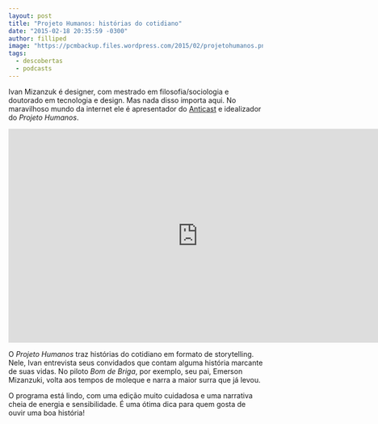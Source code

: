 ```yaml
---
layout: post
title: "Projeto Humanos: histórias do cotidiano"
date: "2015-02-18 20:35:59 -0300"
author: filliped
image: "https://pcmbackup.files.wordpress.com/2015/02/projetohumanos.png"
tags:
  - descobertas
  - podcasts
---
```

Ivan Mizanzuk é designer, com mestrado em filosofia/sociologia e doutorado em tecnologia e design. Mas nada disso importa aqui. No maravilhoso mundo da internet ele é apresentador do [Anticast](http://www.brainstorm9.com.br/anticast/) e idealizador do _Projeto Humanos_.

<iframe width="749" height="423" src="https://www.youtube.com/embed/d8av_WBpLjo" frameborder="0" allow="autoplay; encrypted-media" allowfullscreen></iframe>

O _Projeto Humanos_ traz histórias do cotidiano em formato de storytelling. Nele, Ivan entrevista seus convidados que contam alguma história marcante de suas vidas. No piloto _Bom de Briga_, por exemplo, seu pai, Emerson Mizanzuki, volta aos tempos de moleque e narra a maior surra que já levou.

O programa está lindo, com uma edição muito cuidadosa e uma narrativa cheia de energia e sensibilidade. É uma ótima dica para quem gosta de ouvir uma boa história!
